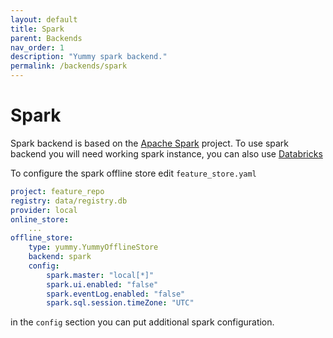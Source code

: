 ```yaml
---
layout: default
title: Spark
parent: Backends
nav_order: 1
description: "Yummy spark backend."
permalink: /backends/spark
---
```


# Spark

Spark backend is based on the [Apache Spark](https://spark.apache.org/) project.
To use spark backend you will need working spark instance, you can also use [Databricks](https://databricks.com/)

To configure the spark offline store edit `feature_store.yaml`
```yaml
project: feature_repo
registry: data/registry.db
provider: local
online_store:
    ...
offline_store:
    type: yummy.YummyOfflineStore
    backend: spark
    config:
        spark.master: "local[*]"
        spark.ui.enabled: "false"
        spark.eventLog.enabled: "false"
        spark.sql.session.timeZone: "UTC"
```

in the `config` section you can put additional spark configuration.




